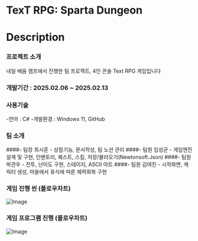 # TexT RPG: Sparta Dungeon

# Description
### 프로젝트 소개
내일 배움 캠프에서 진행한 팀 프로젝트, 4인 콘솔 Text RPG 게임입니다
### 개발기간 : 2025.02.06 ~ 2025.02.13
### 사용기술
-언어 : C#
-개발환경 : Windows 11, GitHub
### 팀 소개
####- 팀장 최시훈 - 상점기능, 문서작성, 팀 노션 관리
####- 팀원 임성균 - 게임엔진 설계 및 구현, 인벤토리, 퀘스트, 스킬, 저장/불러오기(Newtonsoft.Json)
####- 팀원 박관우 - 전투, 난이도 구현, 스테이지, ASCII 아트 
####- 팀원 김여진 - 시작화면, 캐릭터 생성, 마을에서 휴식에 따른 체력회복 구현

### 게임 진행 씬 (플로우차트)
![Image](https://github.com/user-attachments/assets/05086c0d-7b59-4e9b-beee-aa611ca909d2)

### 게임 프로그램 진행 (플로우차트)
![Image](https://github.com/user-attachments/assets/c55c35e6-1fc3-4e90-a2d6-0aa04848b258)
